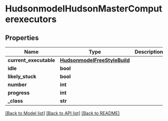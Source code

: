 # HudsonmodelHudsonMasterComputerexecutors

## Properties
Name | Type | Description | Notes
------------ | ------------- | ------------- | -------------
**current_executable** | [**HudsonmodelFreeStyleBuild**](HudsonmodelFreeStyleBuild.md) |  | [optional] 
**idle** | **bool** |  | [optional] 
**likely_stuck** | **bool** |  | [optional] 
**number** | **int** |  | [optional] 
**progress** | **int** |  | [optional] 
**_class** | **str** |  | [optional] 

[[Back to Model list]](../README.md#documentation-for-models) [[Back to API list]](../README.md#documentation-for-api-endpoints) [[Back to README]](../README.md)


